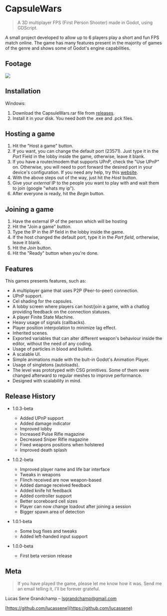 # CapsuleWars
> A 3D multiplayer FPS (First Person Shooter) made in Godot, using GDScript.

A small project developed to allow up to 6 players play a short and fun FPS match online. The game has many features present in the majority of games of the genre and shows some of Godot's engine capabilities.

## Footage
[![](https://img.youtube.com/vi/ne4kvwK5yFY/0.jpg)](https://youtu.be/ne4kvwK5yFY)

## Installation

Windows:

1. Download the CapsuleWars.rar file from [releases](https://github.com/lucassene/CapsuleWars/releases).
2. Install it in your disk. You need *both* the .exe and .pck files.

## Hosting a game

1. Hit the "Host a game" button.
2. If you want, you can change the default port (23571). Just type it in the *Port* Field in the lobby inside the game, otherwise, leave it blank.
3. If you have a router/modem that supports UPnP, check the "Use UPnP" on. Otherwise, you will need to port forward the desired port in your device's configuration. If you need any help, try this [website](https://www.noip.com/support/knowledgebase/general-port-forwarding-guide/).
4. With the above steps out of the way, just hit the *Host* button.
5. Give your *external* IP to the people you want to play with and wait them to join (google "whats my ip").
6. After everyone is ready, hit the *Begin* button.

## Joining a game

1. Have the external IP of the person which will be hosting
2. Hit the "Join a game" button.
3. Type the IP in the *IP* field in the lobby inside the game.
4. If the host changed the default port, type it in the *Port field*, ortherwise, leave it blank.
5. Hit the *Join* button.
6. Hit the "Ready" button when you're done.

## Features

This games presents features, such as:
- A multiplayer game that uses P2P (Peer-to-peer) connection.
- UPnP support.
- Cel shading for the capsules.
- A lobby screen where players can host/join a game, with a chatlog providing feedback on the connection statuses.
- A player Finite State Machine.
- Heavy usage of signals (callbacks).
- Player position interpolation to minimize lag effect.
- Inherited scenes.
- Exported variables that can alter different weapon's behaviour inside the editor, without the need of any coding.
- Usage of particles in blood and bullets.
- A scalable UI.
- Simple animations made with the bult-in Godot's Animation Player.
- Usage of singletons (autoloads).
- The level was prototyped with CSG primitives. Some of them were changed afterward to regular meshes to improve performance.
- Designed with scalability in mind.


## Release History
* 1.0.3-beta
    * Added UPnP support
    * Added damage indicator
    * Improved lobby
    * Increased Pulse Rifle magazine
    * Decreased Sniper Rifle magazine
    * Fixed weapons positions when holstered
    * Improved death splash

* 1.0.2-beta
    * Improved player name and life bar interface
    * Tweaks in weapons
    * Flinch received are now weapon-based
    * Added damage received feedback
    * Added knife hit feedback
    * Added controller support
    * Better scoreboard cell sizes
    * Player can now change loadout after joining a session
    * Bigger spawn area of detection

* 1.0.1-beta
    * Some bug fixes and tweaks
    * Added left-handed input support

* 1.0.0-beta
    * First beta version release

## Meta

> If you have played the game, please let me know how it was. Send me an email telling it, I'll be forever grateful.

Lucas Sene Grandchamp – lsgrandchamp@gmail.com

[https://github.com/lucassene](https://github.com/lucassene)
